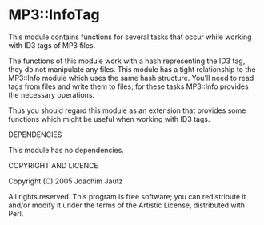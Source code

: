 MP3::InfoTag
============

This module contains functions for several tasks that occur while working with
ID3 tags of MP3 files.

The functions of this module work with a hash representing the ID3 tag, they do
not manipulate any files.
This module has a tight relationship to the MP3::Info module which uses the
same hash structure.
You'll need to read tags from files and write them to files; for these tasks
MP3::Info provides the necessary operations.

Thus you should regard this module as an extension that provides some functions
which might be useful when working with ID3 tags.



DEPENDENCIES

This module has no dependencies.



COPYRIGHT AND LICENCE

Copyright (C) 2005 Joachim Jautz

All rights reserved. This program is free software; you can redistribute it
and/or modify it under the terms of the Artistic License, distributed with
Perl.
